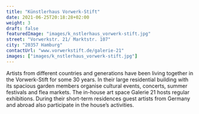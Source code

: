 ```yaml
---
title: "Künstlerhaus Vorwerk-Stift"
date: 2021-06-25T20:18:28+02:00
weight: 3
draft: false
featuredImage: "images/k_nstlerhaus_vorwerk-stift.jpg"
street: "Vorwerkstr. 21/ Marktstr. 107"
city: "20357 Hamburg"
contactUrl: "www.vorwerkstift.de/galerie-21"
images: ["images/k_nstlerhaus_vorwerk-stift.jpg"]
---
```


Artists from different countries and generations have been living together in the Vorwerk-Stift for some 30 years. In their large residential building
with its spacious garden members organise cultural events, concerts, summer festivals and flea markets. The in-house art space Galerie 21
hosts regular exhibitions. During their short-term residences guest artists from Germany and abroad also participate in the house’s activities.
